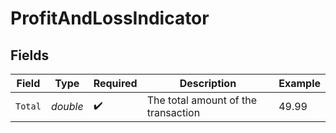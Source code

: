 # ProfitAndLossIndicator


## Fields

| Field                               | Type                                | Required                            | Description                         | Example                             |
| ----------------------------------- | ----------------------------------- | ----------------------------------- | ----------------------------------- | ----------------------------------- |
| `Total`                             | *double*                            | :heavy_check_mark:                  | The total amount of the transaction | 49.99                               |